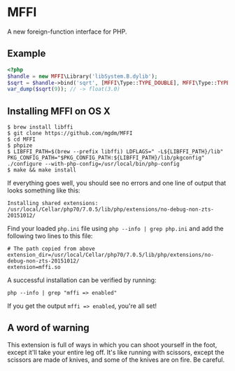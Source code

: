 # MFFI

A new foreign-function interface for PHP.

## Example

```php
<?php
$handle = new MFFI\Library('libSystem.B.dylib');
$sqrt = $handle->bind('sqrt', [MFFI\Type::TYPE_DOUBLE], MFFI\Type::TYPE_DOUBLE);
var_dump($sqrt(9)); // -> float(3.0)
```

## Installing MFFI on OS X

```
$ brew install libffi
$ git clone https://github.com/mgdm/MFFI
$ cd MFFI
$ phpize
$ LIBFFI_PATH=$(brew --prefix libffi) LDFLAGS=" -L${LIBFFI_PATH}/lib" PKG_CONFIG_PATH="$PKG_CONFIG_PATH:${LIBFFI_PATH}/lib/pkgconfig" ./configure --with-php-config=/usr/local/bin/php-config
$ make && make install
```

If everything goes well, you should see no errors and one line of output that looks something like this:

```
Installing shared extensions: /usr/local/Cellar/php70/7.0.5/lib/php/extensions/no-debug-non-zts-20151012/
```

Find your loaded `php.ini` file using `php --info | grep php.ini` and add the following two lines to this file:

```
# The path copied from above
extension_dir=/usr/local/Cellar/php70/7.0.5/lib/php/extensions/no-debug-non-zts-20151012/
extension=mffi.so
```

A successful installation can be verified by running:

```
php --info | grep "mffi => enabled"
```

If you get the output `mffi => enabled`, you're all set!

## A word of warning

This extension is full of ways in which you can shoot yourself in the foot, except it'll take your entire leg off. It's like running with scissors, except the scissors are made of knives, and some of the knives are on fire. Be careful.
